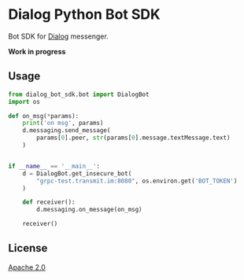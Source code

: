 Dialog Python Bot SDK
=================

Bot SDK for [Dialog](https://dlg.im) messenger.

**Work in progress**

Usage
-----

```python
from dialog_bot_sdk.bot import DialogBot
import os

def on_msg(*params):
    print('on msg', params)
    d.messaging.send_message(
        params[0].peer, str(params[0].message.textMessage.text)
    )


if __name__ == '__main__':
    d = DialogBot.get_insecure_bot(
        "grpc-test.transmit.im:8080", os.environ.get('BOT_TOKEN')
    )

    def receiver():
        d.messaging.on_message(on_msg)

    receiver()

```

License
-------
[Apache 2.0](LICENSE)
